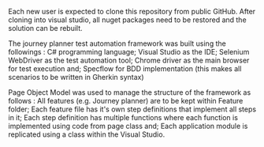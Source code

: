 ﻿Each new user is expected to clone this repository from public GitHub. After cloning into visual studio,
all nuget packages need to be restored and the solution can be rebuilt. 

The journey planner test automation framework was built using the followings :
	C# programming language;
	Visual Studio as the IDE;
	Selenium WebDriver as the test automation tool;
	Chrome driver as the main browser for test execution and;
	Specflow for BDD implementation (this makes all scenarios to be written in Gherkin syntax)


Page Object Model was used to manage the structure of the framework as follows :
	All features (e.g. Journey planner) are to be kept within Feature folder;
	Each feature file has it's own step definitions that implement all steps in it;
	Each step definition has multiple functions where each function is implemented using code from page class and;
	Each application module is replicated using a class within the Visual Studio.
	